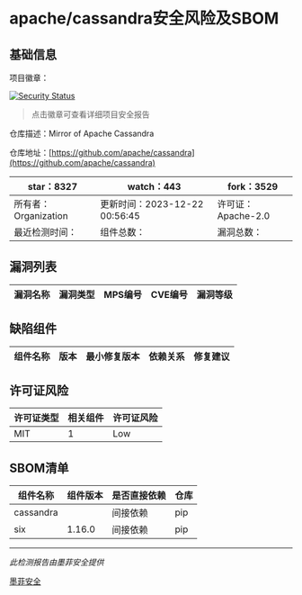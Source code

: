 # apache/cassandra安全风险及SBOM

## 基础信息

项目徽章：

[![Security Status](https://www.murphysec.com/platform3/v31/badge/1737895745699893248.svg)](https://www.murphysec.com/console/report/1715790323107282944/1737895745699893248)

> 点击徽章可查看详细项目安全报告

仓库描述：Mirror of Apache Cassandra

仓库地址：[https://github.com/apache/cassandra](https://github.com/apache/cassandra)

| star：8327 | watch：443 | fork：3529 |
| ----------- | -------------- | ------------ |
| 所有者：Organization | 更新时间：2023-12-22 00:56:45 | 许可证：Apache-2.0 |
| 最近检测时间： | 组件总数： | 漏洞总数： |




## 漏洞列表

| 漏洞名称 | 漏洞类型 | MPS编号 | CVE编号 | 漏洞等级 |
| ------- | ------ | ------- | ------ | ----- |





## 缺陷组件

| 组件名称 | 版本 | 最小修复版本 | 依赖关系 | 修复建议 |
| -------- | ---- | ------------ | -------- | -------- |





## 许可证风险

| 许可证类型 | 相关组件 | 许可证风险 |
| ---------- | -------- | ---------- |
|MIT|1|Low|




## SBOM清单

| 组件名称 | 组件版本 | 是否直接依赖 | 仓库 |
| -------- | -------- | ------------ | ---- |
|cassandra||间接依赖|pip|
|six|1.16.0|间接依赖|pip|


------

*此检测报告由墨菲安全提供*

[墨菲安全](www.murphysec.com)